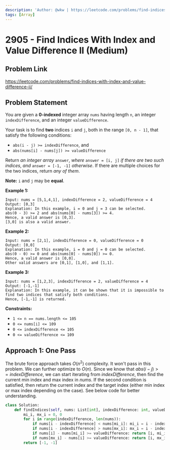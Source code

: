 ```yaml
---
description: 'Author: @wkw | https://leetcode.com/problems/find-indices-with-index-and-value-difference-ii/'
tags: [Array]
---
```


# 2905 - Find Indices With Index and Value Difference II (Medium)

## Problem Link

https://leetcode.com/problems/find-indices-with-index-and-value-difference-ii/

## Problem Statement

You are given a **0-indexed** integer array `nums` having length `n`, an integer `indexDifference`, and an integer `valueDifference`.

Your task is to find **two** indices `i` and `j`, both in the range `[0, n - 1]`, that satisfy the following conditions:

- `abs(i - j) >= indexDifference`, and
- `abs(nums[i] - nums[j]) >= valueDifference`

Return _an integer array_ `answer`, _where_ `answer = [i, j]` _if there are two such indices_, _and_ `answer = [-1, -1]` _otherwise_. If there are multiple choices for the two indices, return _any of them_.

**Note:** `i` and `j` may be **equal**.

**Example 1:**

```
Input: nums = [5,1,4,1], indexDifference = 2, valueDifference = 4
Output: [0,3]
Explanation: In this example, i = 0 and j = 3 can be selected.
abs(0 - 3) >= 2 and abs(nums[0] - nums[3]) >= 4.
Hence, a valid answer is [0,3].
[3,0] is also a valid answer.
```

**Example 2:**

```
Input: nums = [2,1], indexDifference = 0, valueDifference = 0
Output: [0,0]
Explanation: In this example, i = 0 and j = 0 can be selected.
abs(0 - 0) >= 0 and abs(nums[0] - nums[0]) >= 0.
Hence, a valid answer is [0,0].
Other valid answers are [0,1], [1,0], and [1,1].
```

**Example 3:**

```
Input: nums = [1,2,3], indexDifference = 2, valueDifference = 4
Output: [-1,-1]
Explanation: In this example, it can be shown that it is impossible to find two indices that satisfy both conditions.
Hence, [-1,-1] is returned.
```

**Constraints:**

- `1 <= n == nums.length <= 105`
- `0 <= nums[i] <= 109`
- `0 <= indexDifference <= 105`
- `0 <= valueDifference <= 109`

## Approach 1: One Pass

The brute force approach takes $O(n ^ 2)$ complexity. It won't pass in this problem. We can further optimize to $O(n)$. Since we know that $abs(i - j) >= indexDifference$, we can start iterating from $indexDifference$, then find the current min index and max index in $nums$. If the second condition is satisfied, then return the current index and the target index (either min index or max index depending on the case). See below code for better understanding.

<Tabs>
<TabItem value="py" label="Python">
<SolutionAuthor name="@wkw"/>

```py
class Solution:
    def findIndices(self, nums: List[int], indexDifference: int, valueDifference: int) -> List[int]:
        mi_i, mx_i = 0, 0
        for i in range(indexDifference, len(nums)):
            if nums[i - indexDifference] < nums[mi_i]: mi_i = i - indexDifference
            if nums[i - indexDifference] > nums[mx_i]: mx_i = i - indexDifference
            if nums[i] - nums[mi_i] >= valueDifference: return [i, mi_i]
            if nums[mx_i] - nums[i] >= valueDifference: return [i, mx_i]
        return [-1, -1]
```

</TabItem>
</Tabs>
